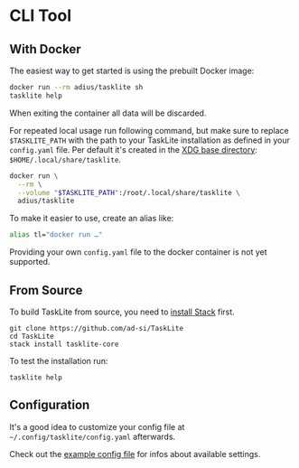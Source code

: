 # CLI Tool

## With Docker

The easiest way to get started is using the prebuilt Docker image:

```sh
docker run --rm adius/tasklite sh
tasklite help
```

When exiting the container all data will be discarded.

For repeated local usage run following command,
but make sure to replace `$TASKLITE_PATH` with the path to your
TaskLite installation as defined in your `config.yaml` file.
Per default it's created in the [XDG base directory]:
`$HOME/.local/share/tasklite`.

[XDG base directory]: https://standards.freedesktop.org/basedir-spec/latest/

```sh
docker run \
  --rm \
  --volume "$TASKLITE_PATH":/root/.local/share/tasklite \
  adius/tasklite
```

To make it easier to use, create an alias like:

```sh
alias tl="docker run …"
```

Providing your own `config.yaml` file to the docker container
is not yet supported.


## From Source

To build TaskLite from source, you need to [install Stack] first.

[install Stack]: https://docs.haskellstack.org/en/stable/install_and_upgrade/

```shell
git clone https://github.com/ad-si/TaskLite
cd TaskLite
stack install tasklite-core
```

To test the installation run:

```shell
tasklite help
```


## Configuration

It's a good idea to customize your config file
at `~/.config/tasklite/config.yaml` afterwards.

Check out the [example config file] for infos about available settings.

[example config file]:
  https://github.com/ad-si/TaskLite/blob/master/tasklite-core/example-config.yaml
